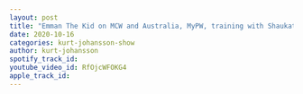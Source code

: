 ```yaml
---
layout: post
title: "Emman The Kid on MCW and Australia, MyPW, training with Shaukat, matches with Robbie Eagles & More"
date: 2020-10-16
categories: kurt-johansson-show
author: kurt-johansson
spotify_track_id: 
youtube_video_id: RfOjcWFOKG4
apple_track_id: 
---
```

